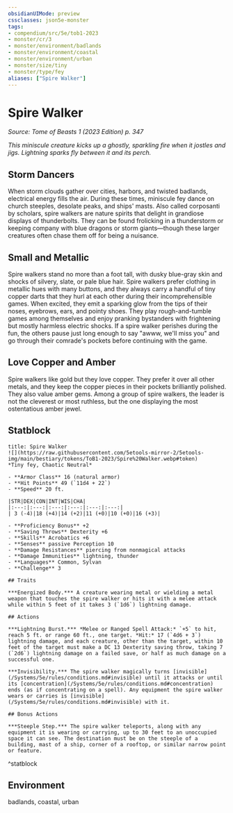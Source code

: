 ```yaml
---
obsidianUIMode: preview
cssclasses: json5e-monster
tags:
- compendium/src/5e/tob1-2023
- monster/cr/3
- monster/environment/badlands
- monster/environment/coastal
- monster/environment/urban
- monster/size/tiny
- monster/type/fey
aliases: ["Spire Walker"]
---
```

# Spire Walker
*Source: Tome of Beasts 1 (2023 Edition) p. 347*  

*This miniscule creature kicks up a ghostly, sparkling fire when it jostles and jigs. Lightning sparks fly between it and its perch.*

## Storm Dancers

When storm clouds gather over cities, harbors, and twisted badlands, electrical energy fills the air. During these times, miniscule fey dance on church steeples, desolate peaks, and ships' masts. Also called corposanti by scholars, spire walkers are nature spirits that delight in grandiose displays of thunderbolts. They can be found frolicking in a thunderstorm or keeping company with blue dragons or storm giants—though these larger creatures often chase them off for being a nuisance.

## Small and Metallic

Spire walkers stand no more than a foot tall, with dusky blue-gray skin and shocks of silvery, slate, or pale blue hair. Spire walkers prefer clothing in metallic hues with many buttons, and they always carry a handful of tiny copper darts that they hurl at each other during their incomprehensible games. When excited, they emit a sparking glow from the tips of their noses, eyebrows, ears, and pointy shoes. They play rough-and-tumble games among themselves and enjoy pranking bystanders with frightening but mostly harmless electric shocks. If a spire walker perishes during the fun, the others pause just long enough to say "awww, we'll miss you" and go through their comrade's pockets before continuing with the game.

## Love Copper and Amber

Spire walkers like gold but they love copper. They prefer it over all other metals, and they keep the copper pieces in their pockets brilliantly polished. They also value amber gems. Among a group of spire walkers, the leader is not the cleverest or most ruthless, but the one displaying the most ostentatious amber jewel.

## Statblock

```ad-statblock
title: Spire Walker
![](https://raw.githubusercontent.com/5etools-mirror-2/5etools-img/main/bestiary/tokens/ToB1-2023/Spire%20Walker.webp#token)
*Tiny fey, Chaotic Neutral*

- **Armor Class** 16 (natural armor)
- **Hit Points** 49 (`11d4 + 22`)
- **Speed** 20 ft.

|STR|DEX|CON|INT|WIS|CHA|
|:---:|:---:|:---:|:---:|:---:|:---:|
| 3 (-4)|18 (+4)|14 (+2)|11 (+0)|10 (+0)|16 (+3)|

- **Proficiency Bonus** +2
- **Saving Throws** Dexterity +6
- **Skills** Acrobatics +6
- **Senses** passive Perception 10
- **Damage Resistances** piercing from nonmagical attacks
- **Damage Immunities** lightning, thunder
- **Languages** Common, Sylvan
- **Challenge** 3

## Traits

***Energized Body.*** A creature wearing metal or wielding a metal weapon that touches the spire walker or hits it with a melee attack while within 5 feet of it takes 3 (`1d6`) lightning damage.

## Actions

***Lightning Burst.*** *Melee or Ranged Spell Attack:* `+5` to hit, reach 5 ft. or range 60 ft., one target. *Hit:* 17 (`4d6 + 3`) lightning damage, and each creature, other than the target, within 10 feet of the target must make a DC 13 Dexterity saving throw, taking 7 (`2d6`) lightning damage on a failed save, or half as much damage on a successful one.

***Invisibility.*** The spire walker magically turns [invisible](/Systems/5e/rules/conditions.md#invisible) until it attacks or until its [concentration](/Systems/5e/rules/conditions.md#concentration) ends (as if concentrating on a spell). Any equipment the spire walker wears or carries is [invisible](/Systems/5e/rules/conditions.md#invisible) with it.

## Bonus Actions

***Steeple Step.*** The spire walker teleports, along with any equipment it is wearing or carrying, up to 30 feet to an unoccupied space it can see. The destination must be on the steeple of a building, mast of a ship, corner of a rooftop, or similar narrow point or feature.
```
^statblock

## Environment

badlands, coastal, urban